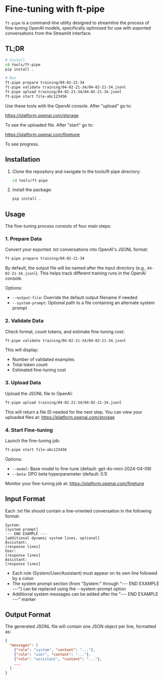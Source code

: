# Fine-tuning with ft-pipe

`ft-pipe` is a command-line utility designed to streamline the process of fine-tuning OpenAI models, specifically optimized for use with exported conversations from the Streamlit interface.

## TL;DR
```bash
# Install
cd tools/ft-pipe
pip install .

# Run
ft-pipe prepare training/04-02-21-34
ft-pipe validate training/04-02-21-34/04-02-21-34.jsonl
ft-pipe upload training/04-02-21-34/04-02-21-34.jsonl
ft-pipe start file-abc123456
```

Use these tools with the OpenAI console. After "upload" go to:

https://platform.openai.com/storage

To see the uploaded file. After "start" go to:

https://platform.openai.com/finetune

To see progress.

## Installation

1. Clone the repository and navigate to the tools/ft-pipe directory:
   ```bash
   cd tools/ft-pipe
   ```

2. Install the package:
   ```bash
   pip install .
   ```

## Usage

The fine-tuning process consists of four main steps:

### 1. Prepare Data
Convert your exported .txt conversations into OpenAI's JSONL format:

```bash
ft-pipe prepare training/04-02-21-34
```

By default, the output file will be named after the input directory (e.g., `04-02-21-34.jsonl`). This helps track different training runs in the OpenAI console.

Options:
- `--output-file`: Override the default output filename if needed
- `--system-prompt`: Optional path to a file containing an alternate system prompt

### 2. Validate Data
Check format, count tokens, and estimate fine-tuning cost:

```bash
ft-pipe validate training/04-02-21-34/04-02-21-34.jsonl
```

This will display:
- Number of validated examples
- Total token count
- Estimated fine-tuning cost

### 3. Upload Data
Upload the JSONL file to OpenAI:

```bash
ft-pipe upload training/04-02-21-34/04-02-21-34.jsonl
```

This will return a file ID needed for the next step. You can view your uploaded files at:
https://platform.openai.com/storage

### 4. Start Fine-tuning
Launch the fine-tuning job:

```bash
ft-pipe start file-abc123456
```

Options:
- `--model`: Base model to fine-tune (default: gpt-4o-mini-2024-04-09)
- `--beta`: DPO beta hyperparameter (default: 0.1)

Monitor your fine-tuning job at: https://platform.openai.com/finetune

## Input Format

Each .txt file should contain a line-oriented conversation in the following format:

```
System:
[system prompt]
--- END EXAMPLE ---
[additional dynamic system lines, optional]
Assistant:
[response lines]
User:
[response lines]
Assistant:
[response lines]
```

- Each role (System/User/Assistant) must appear on its own line followed by a colon
- The system prompt section (from "System:" through "--- END EXAMPLE ---") can be replaced using the --system-prompt option
- Additional system messages can be added after the "--- END EXAMPLE ---" marker

## Output Format

The generated JSONL file will contain one JSON object per line, formatted as:

```json
{
  "messages": [
    {"role": "system", "content": "..."},
    {"role": "user", "content": "..."},
    {"role": "assistant", "content": "..."},
    ...
  ]
}
``` 